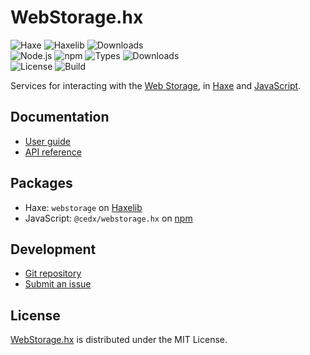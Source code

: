 # WebStorage.hx
![Haxe](https://badgen.net/badge/haxe/%3E%3D4.1.0/green) ![Haxelib](https://badgen.net/haxelib/v/webstorage) ![Downloads](https://badgen.net/haxelib/d/webstorage)  
![Node.js](https://badgen.net/npm/node/@cedx/webstorage.hx) ![npm](https://badgen.net/npm/v/@cedx/webstorage.hx) ![Types](https://badgen.net/npm/types/@cedx/webstorage.hx) ![Downloads](https://badgen.net/npm/dt/@cedx/webstorage.hx)  
![License](https://badgen.net/badge/license/MIT/blue) ![Build](https://badgen.net/github/checks/cedx/webstorage.hx)

Services for interacting with the [Web Storage](https://developer.mozilla.org/en-US/docs/Web/API/Storage),
in [Haxe](https://haxe.org) and [JavaScript](https://developer.mozilla.org/en-US/docs/Web/JavaScript).

## Documentation
- [User guide](https://docs.belin.io/webstorage.hx)
- [API reference](https://api.belin.io/webstorage.hx)

## Packages
- Haxe: `webstorage` on [Haxelib](https://lib.haxe.org/p/webstorage)
- JavaScript: `@cedx/webstorage.hx` on [npm](https://www.npmjs.com/package/@cedx/webstorage.hx)

## Development
- [Git repository](https://git.belin.io/cedx/webstorage.hx)
- [Submit an issue](https://git.belin.io/cedx/webstorage.hx/issues)

## License
[WebStorage.hx](https://docs.belin.io/webstorage.hx) is distributed under the MIT License.
